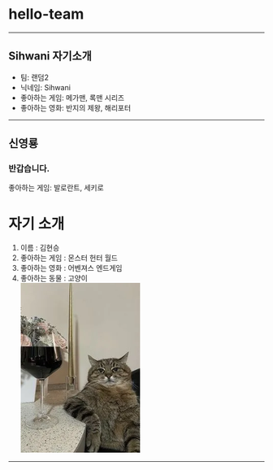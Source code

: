 # hello-team
---------------------------
## Sihwani 자기소개
* 팀: 랜덤2
* 닉네임: Sihwani
* 좋아하는 게임: 메가맨, 록맨 시리즈
* 좋아하는 영화: 반지의 제왕, 해리포터
---------------------------


## 신영룡
###  반갑습니다.
좋아하는 게임: 발로란트, 세키로

# 자기 소개
1. 이름 : 김현승   
2. 좋아하는 게임 : 몬스터 헌터 월드   
3. 좋아하는 영화 : 어벤져스 엔드게임   
4. 좋아하는 동물 : 고양이   
![alt text](<이리 와서 앉아봐라.png>)   
* * *